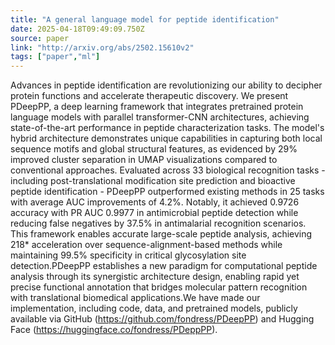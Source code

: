 ```yaml
---
title: "A general language model for peptide identification"
date: 2025-04-18T09:49:09.750Z
source: paper
link: "http://arxiv.org/abs/2502.15610v2"
tags: ["paper","ml"]
---
```

Advances in peptide identification are revolutionizing our ability to
decipher protein functions and accelerate therapeutic discovery. We present
PDeepPP, a deep learning framework that integrates pretrained protein language
models with parallel transformer-CNN architectures, achieving state-of-the-art
performance in peptide characterization tasks. The model's hybrid architecture
demonstrates unique capabilities in capturing both local sequence motifs and
global structural features, as evidenced by 29% improved cluster separation in
UMAP visualizations compared to conventional approaches. Evaluated across 33
biological recognition tasks - including post-translational modification site
prediction and bioactive peptide identification - PDeepPP outperformed existing
methods in 25 tasks with average AUC improvements of 4.2%. Notably, it achieved
0.9726 accuracy with PR AUC 0.9977 in antimicrobial peptide detection while
reducing false negatives by 37.5% in antimalarial recognition scenarios. This
framework enables accurate large-scale peptide analysis, achieving 218*
acceleration over sequence-alignment-based methods while maintaining 99.5%
specificity in critical glycosylation site detection.PDeepPP establishes a new
paradigm for computational peptide analysis through its synergistic
architecture design, enabling rapid yet precise functional annotation that
bridges molecular pattern recognition with translational biomedical
applications.We have made our implementation, including code, data, and
pretrained models, publicly available via GitHub
(https://github.com/fondress/PDeepPP) and Hugging Face
(https://huggingface.co/fondress/PDeppPP).
